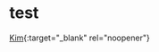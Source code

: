 # test
[Kim](https://raw.githack.com/KimKiva/JS-weather-app/main/weather.html){:target="_blank" rel="noopener"}
